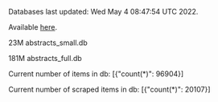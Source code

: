 Databases last updated: Wed May  4 08:47:54 UTC 2022. 

Available [here](https://github.com/cbeauhilton/ash-db/releases).


23M	abstracts_small.db

181M	abstracts_full.db

Current number of items in db:
[{"count(*)": 96904}]

Current number of scraped items in db:
[{"count(*)": 20107}]
